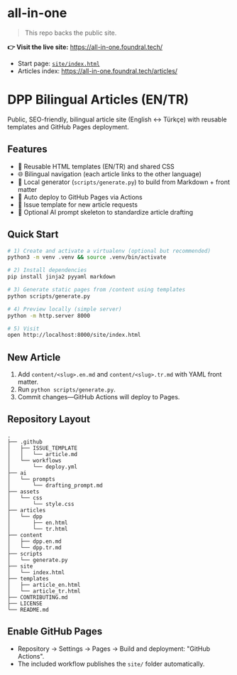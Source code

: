 # all-in-one

> This repo backs the public site.

**👉 Visit the live site:** https://all-in-one.foundral.tech/

- Start page: [`site/index.html`](site/index.html)
- Articles index: https://all-in-one.foundral.tech/articles/

# DPP Bilingual Articles (EN/TR)

Public, SEO-friendly, bilingual article site (English ↔ Türkçe) with reusable templates and GitHub Pages deployment.

## Features
- 🧩 Reusable HTML templates (EN/TR) and shared CSS
- 🌐 Bilingual navigation (each article links to the other language)
- 🧪 Local generator (`scripts/generate.py`) to build from Markdown + front matter
- 🚀 Auto deploy to GitHub Pages via Actions
- 🤝 Issue template for new article requests
- 🧠 Optional AI prompt skeleton to standardize article drafting

## Quick Start
```bash
# 1) Create and activate a virtualenv (optional but recommended)
python3 -m venv .venv && source .venv/bin/activate

# 2) Install dependencies
pip install jinja2 pyyaml markdown

# 3) Generate static pages from /content using templates
python scripts/generate.py

# 4) Preview locally (simple server)
python -m http.server 8000

# 5) Visit
open http://localhost:8000/site/index.html
```

## New Article
1. Add `content/<slug>.en.md` and `content/<slug>.tr.md` with YAML front matter.
2. Run `python scripts/generate.py`.
3. Commit changes—GitHub Actions will deploy to Pages.

## Repository Layout
```
.
├── .github
│   ├── ISSUE_TEMPLATE
│   │   └── article.md
│   └── workflows
│       └── deploy.yml
├── ai
│   └── prompts
│       └── drafting_prompt.md
├── assets
│   └── css
│       └── style.css
├── articles
│   └── dpp
│       ├── en.html
│       └── tr.html
├── content
│   ├── dpp.en.md
│   └── dpp.tr.md
├── scripts
│   └── generate.py
├── site
│   └── index.html
├── templates
│   ├── article_en.html
│   └── article_tr.html
├── CONTRIBUTING.md
├── LICENSE
└── README.md
```

## Enable GitHub Pages
- Repository → Settings → Pages → Build and deployment: "GitHub Actions".
- The included workflow publishes the `site/` folder automatically.
